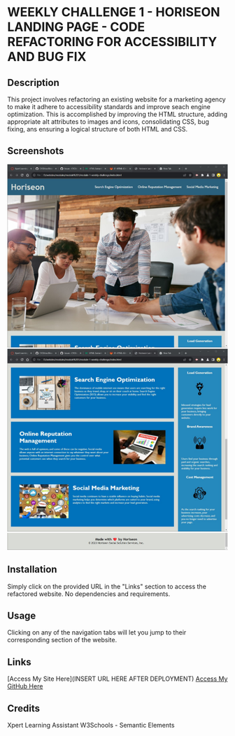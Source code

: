 # WEEKLY CHALLENGE 1 - HORISEON LANDING PAGE - CODE REFACTORING FOR ACCESSIBILITY AND BUG FIX

## Description
This project involves refactoring an existing website for a marketing agency to make it adhere to accessibility standards and improve seach engine optimization.
This is accomplished by improving the HTML structure, adding appropriate alt attributes to images and icons, consolidating CSS, bug fixing, ans ensuring a logical structure of both HTML and CSS.

## Screenshots
![Screenshots of My Site](assets\Screenshot\Horiseon-Screenshot-1.jpg)
![Screenshots of My Site](assets\Screenshot\Horiseon-Screenshot-2.jpg)
![Screenshots of My Site](assets\Screenshot\Horiseon-Screenshot-3.jpg)

## Installation
Simply click on the provided URL in the "Links" section to access the refactored website.
No dependencies and requirements.

## Usage
Clicking on any of the navigation tabs will let you jump to their corresponding section of the website.

## Links
[Access My Site Here](INSERT URL HERE AFTER DEPLOYMENT)
[Access My GitHub Here](https://github.com/CYCBrian/Brian-Cheung-Module-1-Weekly-Challenge-Horiseon-Landing-Page)

## Credits
Xpert Learning Assistant
W3Schools - Semantic Elements
